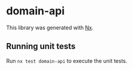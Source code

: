 # domain-api

This library was generated with [Nx](https://nx.dev).


## Running unit tests

Run `nx test domain-api` to execute the unit tests.

